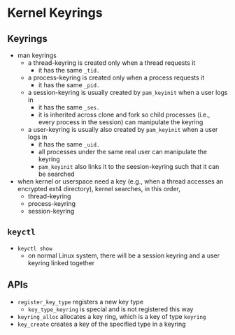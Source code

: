 Kernel Keyrings
===============

## Keyrings

- man keyrings
  - a thread-keyring is created only when a thread requests it
    - it has the same `_tid.`
  - a process-keyring is created only when a process requests it
    - it has the same `_pid.`
  - a session-keyring is usually created by `pam_keyinit` when a user logs in
    - it has the same `_ses.`
    - it is inherited across clone and fork so child processes (i.e., every
      process in the session) can manipulate the keyring
  - a user-keyring is usually also created by `pam_keyinit` when a user logs
    in
    - it has the same `_uid.`
    - all processes under the same real user can manipulate the keyring
    - `pam_keyinit` also links it to the seesion-keyring such that it can be
      searched
- when kernel or userspace need a key (e.g., when a thread accesses an
  encrypted ext4 directory), kernel searches, in this order,
  - thread-keyring
  - process-keyring
  - session-keyring

## `keyctl`

- `keyctl show`
  - on normal Linux system, there will be a session keyring and a user keyring
    linked together

## APIs

- `register_key_type` registers a new key type
  - `key_type_keyring` is special and is not registered this way
- `keyring_alloc` allocates a key ring, which is a key of type `keyring`
- `key_create` creates a key of the specified type in a keyring
